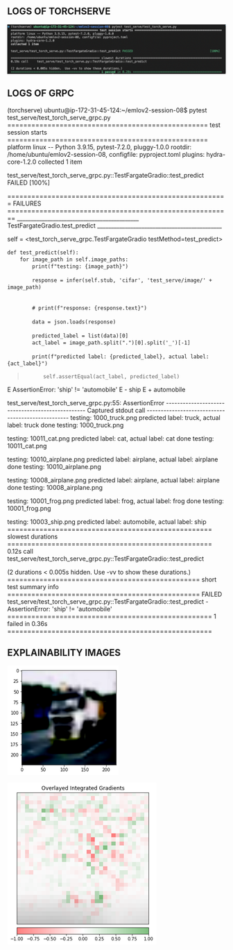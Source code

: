 ## LOGS OF TORCHSERVE

![alt text](https://github.com/sparshk/emlov2-session-08/blob/main/logbook/serve_test.png)


## LOGS OF GRPC

(torchserve) ubuntu@ip-172-31-45-124:~/emlov2-session-08$ pytest test_serve/test_torch_serve_grpc.py 
================================================== test session starts ==================================================
platform linux -- Python 3.9.15, pytest-7.2.0, pluggy-1.0.0
rootdir: /home/ubuntu/emlov2-session-08, configfile: pyproject.toml
plugins: hydra-core-1.2.0
collected 1 item                                                                                                        

test_serve/test_torch_serve_grpc.py::TestFargateGradio::test_predict FAILED                                       [100%]

======================================================= FAILURES ========================================================
____________________________________________ TestFargateGradio.test_predict _____________________________________________

self = <test_torch_serve_grpc.TestFargateGradio testMethod=test_predict>

    def test_predict(self):
        for image_path in self.image_paths:
            print(f"testing: {image_path}")
    
            response = infer(self.stub, 'cifar', 'test_serve/image/' + image_path)
    
    
            # print(f"response: {response.text}")
    
            data = json.loads(response)
    
            predicted_label = list(data)[0]
            act_label = image_path.split(".")[0].split('_')[-1]
    
            print(f"predicted label: {predicted_label}, actual label: {act_label}")
    
>           self.assertEqual(act_label, predicted_label)
E           AssertionError: 'ship' != 'automobile'
E           - ship
E           + automobile

test_serve/test_torch_serve_grpc.py:55: AssertionError
------------------------------------------------- Captured stdout call --------------------------------------------------
testing: 1000_truck.png
predicted label: truck, actual label: truck
done testing: 1000_truck.png

testing: 10011_cat.png
predicted label: cat, actual label: cat
done testing: 10011_cat.png

testing: 10010_airplane.png
predicted label: airplane, actual label: airplane
done testing: 10010_airplane.png

testing: 10008_airplane.png
predicted label: airplane, actual label: airplane
done testing: 10008_airplane.png

testing: 10001_frog.png
predicted label: frog, actual label: frog
done testing: 10001_frog.png

testing: 10003_ship.png
predicted label: automobile, actual label: ship
=================================================== slowest durations ===================================================
0.12s call     test_serve/test_torch_serve_grpc.py::TestFargateGradio::test_predict

(2 durations < 0.005s hidden.  Use -vv to show these durations.)
================================================ short test summary info ================================================
FAILED test_serve/test_torch_serve_grpc.py::TestFargateGradio::test_predict - AssertionError: 'ship' != 'automobile'
=================================================== 1 failed in 0.36s ===================================================

## EXPLAINABILITY IMAGES

![alt text](https://github.com/sparshk/emlov2-session-08/blob/main/logbook/download.png)

![alt text](https://github.com/sparshk/emlov2-session-08/blob/main/logbook/download-1.png)

